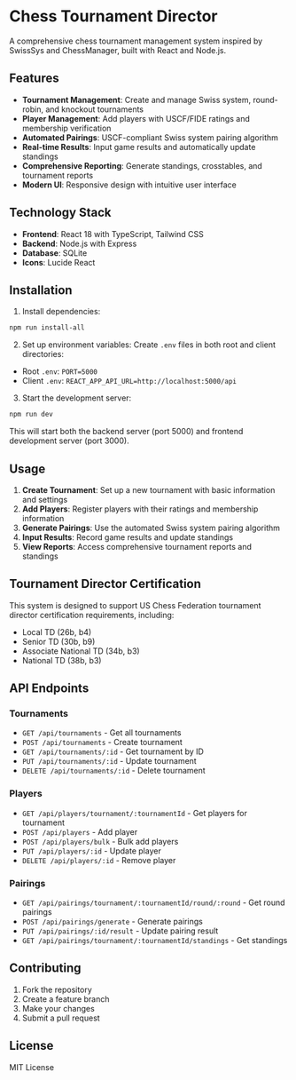 # Chess Tournament Director

A comprehensive chess tournament management system inspired by SwissSys and ChessManager, built with React and Node.js.

## Features

- **Tournament Management**: Create and manage Swiss system, round-robin, and knockout tournaments
- **Player Management**: Add players with USCF/FIDE ratings and membership verification
- **Automated Pairings**: USCF-compliant Swiss system pairing algorithm
- **Real-time Results**: Input game results and automatically update standings
- **Comprehensive Reporting**: Generate standings, crosstables, and tournament reports
- **Modern UI**: Responsive design with intuitive user interface

## Technology Stack

- **Frontend**: React 18 with TypeScript, Tailwind CSS
- **Backend**: Node.js with Express
- **Database**: SQLite
- **Icons**: Lucide React

## Installation

1. Install dependencies:
```bash
npm run install-all
```

2. Set up environment variables:
Create `.env` files in both root and client directories:
- Root `.env`: `PORT=5000`
- Client `.env`: `REACT_APP_API_URL=http://localhost:5000/api`

3. Start the development server:
```bash
npm run dev
```

This will start both the backend server (port 5000) and frontend development server (port 3000).

## Usage

1. **Create Tournament**: Set up a new tournament with basic information and settings
2. **Add Players**: Register players with their ratings and membership information
3. **Generate Pairings**: Use the automated Swiss system pairing algorithm
4. **Input Results**: Record game results and update standings
5. **View Reports**: Access comprehensive tournament reports and standings

## Tournament Director Certification

This system is designed to support US Chess Federation tournament director certification requirements, including:

- Local TD (26b, b4)
- Senior TD (30b, b9) 
- Associate National TD (34b, b3)
- National TD (38b, b3)

## API Endpoints

### Tournaments
- `GET /api/tournaments` - Get all tournaments
- `POST /api/tournaments` - Create tournament
- `GET /api/tournaments/:id` - Get tournament by ID
- `PUT /api/tournaments/:id` - Update tournament
- `DELETE /api/tournaments/:id` - Delete tournament

### Players
- `GET /api/players/tournament/:tournamentId` - Get players for tournament
- `POST /api/players` - Add player
- `POST /api/players/bulk` - Bulk add players
- `PUT /api/players/:id` - Update player
- `DELETE /api/players/:id` - Remove player

### Pairings
- `GET /api/pairings/tournament/:tournamentId/round/:round` - Get round pairings
- `POST /api/pairings/generate` - Generate pairings
- `PUT /api/pairings/:id/result` - Update pairing result
- `GET /api/pairings/tournament/:tournamentId/standings` - Get standings

## Contributing

1. Fork the repository
2. Create a feature branch
3. Make your changes
4. Submit a pull request

## License

MIT License
